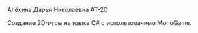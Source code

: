Алёхина Дарья Николаевна АТ-20             
              
Создание 2D-игры на языке C# с использованием MonoGame. 
